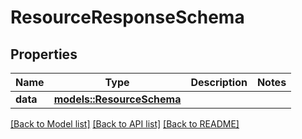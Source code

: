 # ResourceResponseSchema

## Properties

Name | Type | Description | Notes
------------ | ------------- | ------------- | -------------
**data** | [**models::ResourceSchema**](ResourceSchema.md) |  | 

[[Back to Model list]](../README.md#documentation-for-models) [[Back to API list]](../README.md#documentation-for-api-endpoints) [[Back to README]](../README.md)


